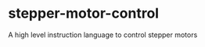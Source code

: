 stepper-motor-control
=====================

A high level instruction language to control stepper motors
